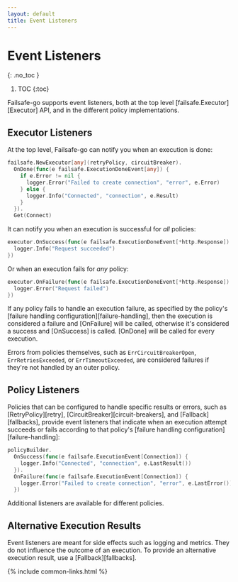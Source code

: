 ```yaml
---
layout: default
title: Event Listeners
---
```


# Event Listeners
{: .no_toc }

1. TOC
{:toc}

Failsafe-go supports event listeners, both at the top level [failsafe.Executor][Executor] API, and in the different policy implementations.

## Executor Listeners

At the top level, Failsafe-go can notify you when an execution is done:

```go
failsafe.NewExecutor[any](retryPolicy, circuitBreaker).
  OnDone(func(e failsafe.ExecutionDoneEvent[any]) {
    if e.Error != nil {
      logger.Error("Failed to create connection", "error", e.Error)
    } else {
      logger.Info("Connected", "connection", e.Result)
    }
  }).
  Get(Connect)
```

It can notify you when an execution is successful for *all* policies:

```go
executor.OnSuccess(func(e failsafe.ExecutionDoneEvent[*http.Response]) {
  logger.Info("Request succeeded")
})
```

Or when an execution fails for *any* policy:

```go
executor.OnFailure(func(e failsafe.ExecutionDoneEvent[*http.Response]) {
  logger.Error("Request failed")
})
```

If any policy fails to handle an execution failure, as specified by the policy's [failure handling configuration][failure-handling], then the execution is considered a failure and [OnFailure] will be called, otherwise it's considered a success and [OnSuccess] is called. [OnDone] will be called for every execution. 

Errors from policies themselves, such as `ErrCircuitBreakerOpen`, `ErrRetriesExceeded`, or `ErrTimeoutExceeded`, are considered failures if they're not handled by an outer policy.

## Policy Listeners

Policies that can be configured to handle specific results or errors, such as [RetryPolicy][retry], [CircuitBreaker][circuit-breakers], and [Fallback][fallbacks], provide event listeners that indicate when an execution attempt succeeds or fails according to that policy's [failure handling configuration][failure-handling]:

```go
policyBuilder.
  OnSuccess(func(e failsafe.ExecutionEvent[Connection]) {
    logger.Info("Connected", "connection", e.LastResult())
  }).
  OnFailure(func(e failsafe.ExecutionEvent[Connection]) {
    logger.Error("Failed to create connection", "error", e.LastError())
  })
```

Additional listeners are available for different policies.

## Alternative Execution Results

Event listeners are meant for side effects such as logging and metrics. They do not influence the outcome of an execution. To provide an alternative execution result, use a [Fallback][fallbacks].

{% include common-links.html %}